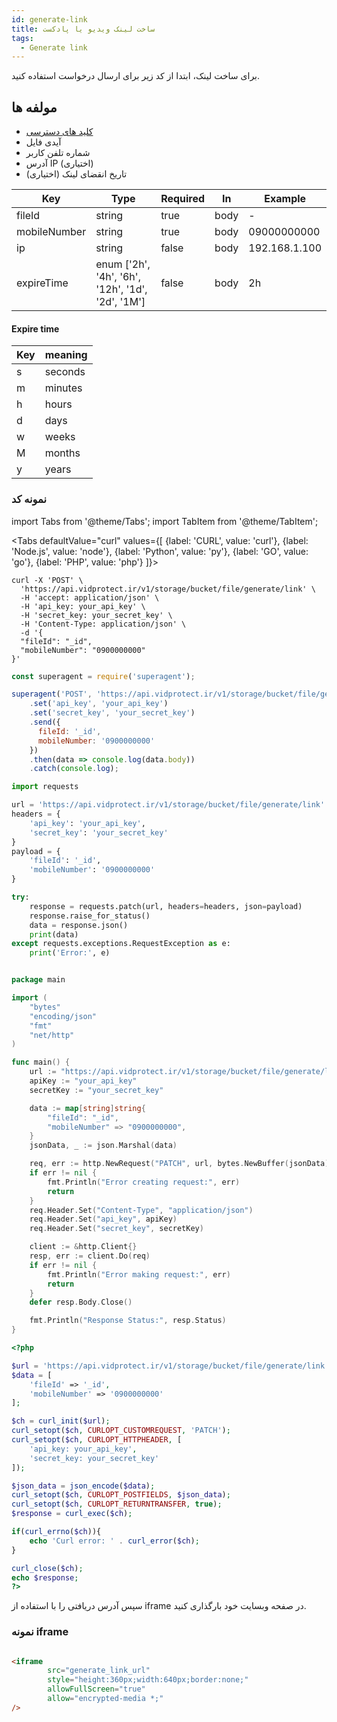 ```yaml
---
id: generate-link
title: ساخت لینک ویدیو یا پادکست
tags:
  - Generate link
---
```


برای ساخت لینک، ابتدا از کد زیر برای ارسال درخواست استفاده کنید.

## مولفه ها

* [کلید های دسترسی][]
* آیدی فایل
* شماره تلفن کاربر
* آدرس IP (اختیاری)
* تاریخ انقضای لینک (اختیاری)

| Key          | Type                                             | Required | In   | Example       |
|--------------|--------------------------------------------------|----------|------|---------------|
| fileId       | string                                           | true     | body | -             |
| mobileNumber | string                                           | true     | body | 09000000000   |
| ip           | string                                           | false    | body | 192.168.1.100 |
| expireTime   | enum ['2h', '4h', '6h', '12h', '1d', '2d', '1M'] | false    | body | 2h            |

#### Expire time

| Key | meaning |
|-----|---------|
| s   | seconds |
| m   | minutes |
| h   | hours   |
| d   | days    |
| w   | weeks   |
| M   | months  |
| y   | years   |

### نمونه کد

import Tabs from '@theme/Tabs';
import TabItem from '@theme/TabItem';

<Tabs
defaultValue="curl"
values={[
{label: 'CURL', value: 'curl'},
{label: 'Node.js', value: 'node'},
{label: 'Python', value: 'py'},
{label: 'GO', value: 'go'},
{label: 'PHP', value: 'php'}
]}>

<TabItem value="curl">

```shell
curl -X 'POST' \
  'https://api.vidprotect.ir/v1/storage/bucket/file/generate/link' \
  -H 'accept: application/json' \
  -H 'api_key: your_api_key' \
  -H 'secret_key: your_secret_key' \
  -H 'Content-Type: application/json' \
  -d '{
  "fileId": "_id",
  "mobileNumber": "0900000000"
}'
```

</TabItem>

<TabItem value="node">

```js
const superagent = require('superagent');

superagent('POST', 'https://api.vidprotect.ir/v1/storage/bucket/file/generate/link')
    .set('api_key', 'your_api_key')
    .set('secret_key', 'your_secret_key')
    .send({
      fileId: '_id',
      mobileNumber: '0900000000'
    })
    .then(data => console.log(data.body))
    .catch(console.log);
```

</TabItem>

<TabItem value="py">

```python
import requests

url = 'https://api.vidprotect.ir/v1/storage/bucket/file/generate/link'
headers = {
    'api_key': 'your_api_key',
    'secret_key': 'your_secret_key'
}
payload = {
    'fileId': '_id',    
    'mobileNumber': '0900000000'
}

try:
    response = requests.patch(url, headers=headers, json=payload)
    response.raise_for_status()
    data = response.json()
    print(data)
except requests.exceptions.RequestException as e:
    print('Error:', e)
```

</TabItem>


<TabItem value="go">

```go

package main

import (
	"bytes"
	"encoding/json"
	"fmt"
	"net/http"
)

func main() {
	url := "https://api.vidprotect.ir/v1/storage/bucket/file/generate/link"
	apiKey := "your_api_key"
	secretKey := "your_secret_key"

	data := map[string]string{
		"fileId": "_id",
        "mobileNumber" => "0900000000",
	}
	jsonData, _ := json.Marshal(data)

	req, err := http.NewRequest("PATCH", url, bytes.NewBuffer(jsonData))
	if err != nil {
		fmt.Println("Error creating request:", err)
		return
	}
	req.Header.Set("Content-Type", "application/json")
	req.Header.Set("api_key", apiKey)
	req.Header.Set("secret_key", secretKey)

	client := &http.Client{}
	resp, err := client.Do(req)
	if err != nil {
		fmt.Println("Error making request:", err)
		return
	}
	defer resp.Body.Close()

	fmt.Println("Response Status:", resp.Status)
}
```

</TabItem>

<TabItem value="php">

```php
<?php

$url = 'https://api.vidprotect.ir/v1/storage/bucket/file/generate/link';
$data = [
    'fileId' => '_id',
    'mobileNumber' => '0900000000'
];

$ch = curl_init($url);
curl_setopt($ch, CURLOPT_CUSTOMREQUEST, 'PATCH');
curl_setopt($ch, CURLOPT_HTTPHEADER, [
    'api_key: your_api_key',
    'secret_key: your_secret_key'
]);

$json_data = json_encode($data);
curl_setopt($ch, CURLOPT_POSTFIELDS, $json_data);
curl_setopt($ch, CURLOPT_RETURNTRANSFER, true);
$response = curl_exec($ch);

if(curl_errno($ch)){
    echo 'Curl error: ' . curl_error($ch);
}

curl_close($ch);
echo $response;
?>
```

</TabItem>

</Tabs>


سپس آدرس دریافتی را با استفاده از iframe در صفحه وبسایت خود بارگذاری کنید.

### نمونه iframe

```html

<iframe
        src="generate_link_url"
        style="height:360px;width:640px;border:none;"
        allowFullScreen="true"
        allow="encrypted-media *;"
/>
```

[کلید های دسترسی]: https://vidprotect.ir/panel/settings/security-settings